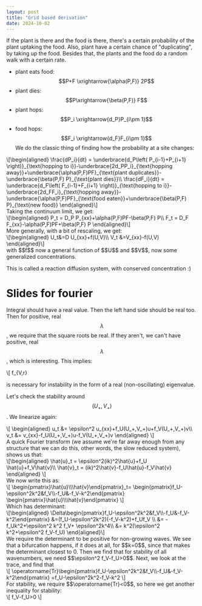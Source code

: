 ```yaml
---
layout: post
title: "Grid based derivation"
date: 2024-10-02
---
```

If the plant is there and the food is there, there's a certain probability of the plant uptaking the food. Also, plant have a certain chance of "duplicating", by taking up the food. Besides that, the plants and the food do a random walk with a certain rate. 
- plant eats food: $$P+F \xrightarrow{\alpha(P,F)} 2P$$
- plant dies: $$P\xrightarrow{\beta(P,F)} F$$
- plant hops: $$P_i \xrightarrow{d_P}P_{i\pm 1}$$ 
- food hops: $$F_i \xrightarrow{d_F}F_{i\pm 1}$$ 
We do the classic thing of finding how the probability at a site changes:
<div>\[\begin{aligned}
\frac{dP_i}{dt} = \underbrace{d_P\left( P_{i-1}+P_{i+1} \right)}_{\text{hopping to i}}-\underbrace{2d_PP_i}_{\text{hopping away}}+\underbrace{\alpha(P,F)PF}_{\text{plant duplicates}}-\underbrace{\beta(P,F) P}_{\text{plant dies}}\\
\frac{dF_i}{dt} = \underbrace{d_F\left( F_{i-1}+F_{i+1} \right)}_{\text{hopping to i}}-\underbrace{2d_FF_i}_{\text{hopping away}}-\underbrace{\alpha(P,F)PF}_{\text{food eaten}}+\underbrace{\beta(P,F) P}_{\text{new food}}
\end{aligned}\]</div>
Taking the continuum limit, we get:
<div>\[\begin{aligned}
P_t = D_P P_{xx}+\alpha(P,F)PF-\beta(P,F) P\\
F_t = D_F F_{xx}-\alpha(P,F)PF+\beta(P,F) P
\end{aligned}\]</div>
More generally, with a bit of rescaling, we get:
<div>\[\begin{aligned}
U_t&=D U_{xx}+f(U,V)\\
V_t &=V_{xx}-f(U,V)
\end{aligned}\]</div>
with $$f$$ now a general function of $$U$$ and $$V$$, now some generalized concentrations. 

This is called a reaction diffusion system, with conserved concentration :)


# Slides for fourier
Integral should have a real value. Then the left hand side should be real too. Then for positive, real $$\lambda$$, we require that the square roots be real. If they aren't, we can't have positive, real $$\lambda$$, which is interesting. This implies:
<div>\[
f_{V,r}<f_{U,r},\quad f_{V,l}<f_{U,l}
\]</div>

is necessary for instability in the form of a real (non-oscillating) eigenvalue.



Let's check the stability around $$(U_+,V_+)$$. We linearize again:
<div>\[
\begin{aligned}
u_t &= \epsilon^2 u_{xx}+f_U(U_+,V_+)u+f_V(U_+,V_+)v\\
v_t &= v_{xx}-f_U(U_+,V_+)u-f_V(U_+,V_+)v
\end{aligned}
\]</div>
A quick Fourier transform (we assume we're far away enough from any structure that we can do this, other words, the slow reduced system), shows us that:
<div>\[\begin{aligned}
\hat{u}_t = \epsilon^2(ik)^2\hat{u}+f_U \hat{u}+f_V\hat{v}\\
\hat{v}_t = (ik)^2\hat{v}-f_U\hat{u}-f_V\hat{v}
\end{aligned}
\]</div>
We now write this as:
<div>\[
\begin{pmatrix}\hat{u}\\\hat{v}\end{pmatrix}_t=
\begin{pmatrix}f_U-\epsilon^2k^2&f_V\\-f_U&-f_V-k^2\end{pmatrix}
\begin{pmatrix}\hat{u}\\\hat{v}\end{pmatrix}
\]</div>
Which has determinant:
<div>\[\begin{aligned}
\Delta\begin{pmatrix}f_U-\epsilon^2k^2&f_V\\-f_U&-f_V-k^2\end{pmatrix} &=(f_U-\epsilon^2k^2)(-f_V-k^2)+f_Uf_V \\
&= -f_Uk^2+\epsilon^2 k^2 f_V+ \epsilon^2k^4\\
&= k^2(\epsilon^2 k^2+\epsilon^2 f_V-f_U)
\end{aligned}\]</div>
We require the determinant to be positive for non-growing waves. We see that a bifurcation happens, if it does at all, for $$k=0$$, since that makes the determinant closest to 0. Then we find that for stability of all wavenumbers, we need $$\epsilon^2 f_V-f_U>0$$. Next, we look at the trace, and find that 
<div>\[
\operatorname{Tr}\begin{pmatrix}f_U-\epsilon^2k^2&f_V\\-f_U&-f_V-k^2\end{pmatrix} =f_U-\epsilon^2k^2-f_V-k^2
\]</div>
For stability, we require $$\operatorname{Tr}<0$$, so here we get another inequality for stability:
<div>\[
f_V-f_U>0
\]</div>


